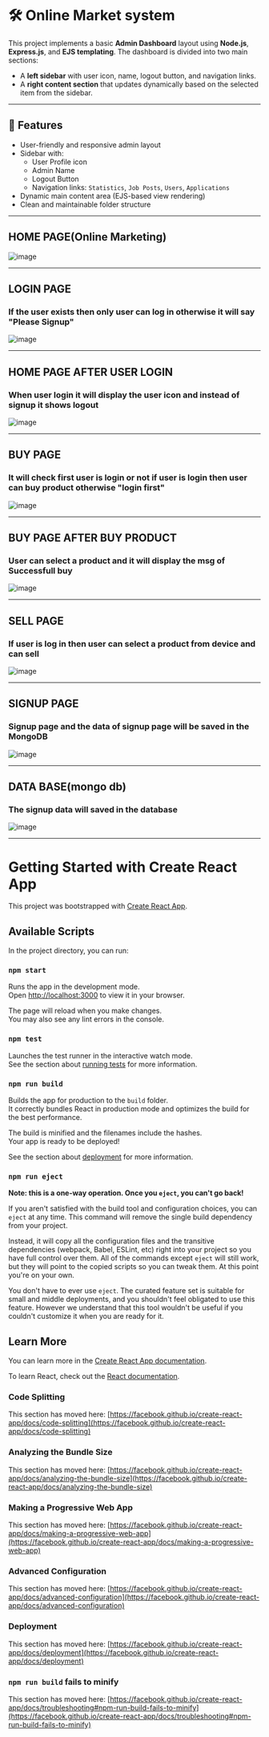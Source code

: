 # 🛠️ Online Market system

This project implements a basic **Admin Dashboard** layout using **Node.js**, **Express.js**, and **EJS templating**. The dashboard is divided into two main sections:

- A **left sidebar** with user icon, name, logout button, and navigation links.
- A **right content section** that updates dynamically based on the selected item from the sidebar.

---

## 🚀 Features

- User-friendly and responsive admin layout
- Sidebar with:
  - User Profile icon
  - Admin Name
  - Logout Button
  - Navigation links: `Statistics`, `Job Posts`, `Users`, `Applications`
- Dynamic main content area (EJS-based view rendering)
- Clean and maintainable folder structure

---



## HOME PAGE(Online Marketing)
![image](https://github.com/jotkaur-6284/online-market/blob/main/src/img/1.PNG?raw=true)

---

## LOGIN PAGE
### If the user exists then only user can log in otherwise it will say "Please Signup"
![image](https://github.com/jotkaur-6284/online-market/blob/main/src/img/2.PNG?raw=true)

---


## HOME PAGE AFTER USER LOGIN
### When user login it will display the user icon and instead of signup it shows logout
![image](https://github.com/jotkaur-6284/online-market/blob/main/src/img/3.PNG?raw=true)

---


## BUY PAGE
### It will check first user is login or not if user is login then user can buy product otherwise "login first"
![image](https://github.com/jotkaur-6284/online-market/blob/main/src/img/4.PNG?raw=true)

---

## BUY PAGE AFTER BUY PRODUCT
### User can select a product and it will display the msg of Successfull buy
![image](https://github.com/jotkaur-6284/online-market/blob/main/src/img/5.PNG?raw=true)

---

## SELL PAGE
### If user is log in then user can select a product from device and can sell 
![image](https://github.com/jotkaur-6284/online-market/blob/main/src/img/6.PNG?raw=true)

---

## SIGNUP PAGE
### Signup page and the data of signup page will be saved in the MongoDB
![image](https://github.com/jotkaur-6284/online-market/blob/main/src/img/7.PNG?raw=true)

---

## DATA BASE(mongo db)
### The signup data will saved in the database
![image](https://github.com/jotkaur-6284/online-market/blob/main/src/img/8.PNG?raw=true)

---




# Getting Started with Create React App

This project was bootstrapped with [Create React App](https://github.com/facebook/create-react-app).

## Available Scripts

In the project directory, you can run:

### `npm start`

Runs the app in the development mode.\
Open [http://localhost:3000](http://localhost:3000) to view it in your browser.

The page will reload when you make changes.\
You may also see any lint errors in the console.

### `npm test`

Launches the test runner in the interactive watch mode.\
See the section about [running tests](https://facebook.github.io/create-react-app/docs/running-tests) for more information.

### `npm run build`

Builds the app for production to the `build` folder.\
It correctly bundles React in production mode and optimizes the build for the best performance.

The build is minified and the filenames include the hashes.\
Your app is ready to be deployed!

See the section about [deployment](https://facebook.github.io/create-react-app/docs/deployment) for more information.

### `npm run eject`

**Note: this is a one-way operation. Once you `eject`, you can't go back!**

If you aren't satisfied with the build tool and configuration choices, you can `eject` at any time. This command will remove the single build dependency from your project.

Instead, it will copy all the configuration files and the transitive dependencies (webpack, Babel, ESLint, etc) right into your project so you have full control over them. All of the commands except `eject` will still work, but they will point to the copied scripts so you can tweak them. At this point you're on your own.

You don't have to ever use `eject`. The curated feature set is suitable for small and middle deployments, and you shouldn't feel obligated to use this feature. However we understand that this tool wouldn't be useful if you couldn't customize it when you are ready for it.

## Learn More

You can learn more in the [Create React App documentation](https://facebook.github.io/create-react-app/docs/getting-started).

To learn React, check out the [React documentation](https://reactjs.org/).

### Code Splitting

This section has moved here: [https://facebook.github.io/create-react-app/docs/code-splitting](https://facebook.github.io/create-react-app/docs/code-splitting)

### Analyzing the Bundle Size

This section has moved here: [https://facebook.github.io/create-react-app/docs/analyzing-the-bundle-size](https://facebook.github.io/create-react-app/docs/analyzing-the-bundle-size)

### Making a Progressive Web App

This section has moved here: [https://facebook.github.io/create-react-app/docs/making-a-progressive-web-app](https://facebook.github.io/create-react-app/docs/making-a-progressive-web-app)

### Advanced Configuration

This section has moved here: [https://facebook.github.io/create-react-app/docs/advanced-configuration](https://facebook.github.io/create-react-app/docs/advanced-configuration)

### Deployment

This section has moved here: [https://facebook.github.io/create-react-app/docs/deployment](https://facebook.github.io/create-react-app/docs/deployment)

### `npm run build` fails to minify

This section has moved here: [https://facebook.github.io/create-react-app/docs/troubleshooting#npm-run-build-fails-to-minify](https://facebook.github.io/create-react-app/docs/troubleshooting#npm-run-build-fails-to-minify)
